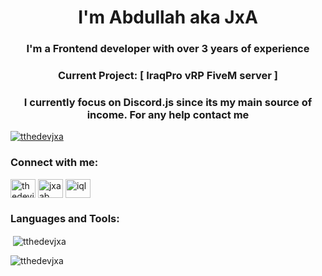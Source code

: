 <link href='https://unpkg.com/boxicons@2.1.4/css/boxicons.min.css' rel='stylesheet'>
<h1 align="center">I'm Abdullah aka JxA</h1>
<h3 align="center">I'm a Frontend developer with over 3 years of experience</h3>

<h3 align="center">Current Project: [ IraqPro vRP FiveM server ]</h3>
<h3 align="center">I currently focus on Discord.js since its my main source of income. For any help contact me</h3>

<p align="left"> <a href="https://github.com/ryo-ma/github-profile-trophy"><img src="https://github-profile-trophy.vercel.app/?username=abdullahjxa" alt="tthedevjxa" /></a> </p>

<h3 align="left">Connect with me:</h3>
<p align="left">
<a href="https://instagram.com/vqa.z" target="blank"><img align="center" src="https://raw.githubusercontent.com/rahuldkjain/github-profile-readme-generator/master/src/images/icons/Social/instagram.svg" alt="thedevjxa" height="30" width="40" /></a>
<a href="https://www.youtube.com/c/jxaab" target="blank"><img align="center" src="https://raw.githubusercontent.com/rahuldkjain/github-profile-readme-generator/master/src/images/icons/Social/youtube.svg" alt="jxaab" height="30" width="40" /></a>
<a href="https://discord.gg/r5" target="blank"><img align="center" src="https://raw.githubusercontent.com/rahuldkjain/github-profile-readme-generator/master/src/images/icons/Social/discord.svg" alt="iql" height="30" width="40" /></a>
</p>

<h3 align="left">Languages and Tools:</h3>
<p align="left">
<i class='bx bxl-javascript'></i>
<i class='bx bxl-html5'></i>
<i class='bx bxl-css3' style='color:#ffffff'></i>
<i class='bx bxl-nodejs'></i>
<i class='bx bxl-visual-studio'></i>
</p>


<p>&nbsp;<img align="center" src="https://github-readme-stats.vercel.app/api?username=abdullahjxa&show_icons=true&locale=en" alt="tthedevjxa" /></p>
<p align="left"> <img src="https://komarev.com/ghpvc/?username=tthedevjxa&label=Profile%20views&color=0e75b6&style=flat" alt="tthedevjxa" /> </p>
